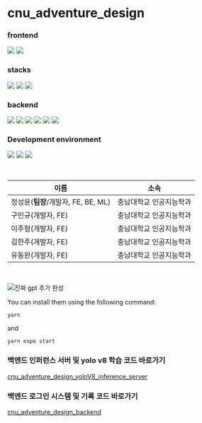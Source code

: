 # cnu_adventure_design

### frontend
<img src="https://img.shields.io/badge/react native-61DAFB?style=for-the-badge&logo=react&logoColor=white"> <img src="https://img.shields.io/badge/javascript-F7DF1E?style=for-the-badge&logo=javascript&logoColor=white">

### stacks
<img src="https://img.shields.io/badge/expo-000020?style=for-the-badge&logo=expo&logoColor=white"> <img src="https://img.shields.io/badge/pytorch-EE4C2C?style=for-the-badge&logo=pytorch&logoColor=white"> <img src="https://img.shields.io/badge/babel-F9DC3E?style=for-the-badge&logo=babel&logoColor=white">

### backend
<img src="https://img.shields.io/badge/node.js-339933?style=for-the-badge&logo=nodedotjs&logoColor=white"> <img src="https://img.shields.io/badge/express-000000?style=for-the-badge&logo=express&logoColor=white"> <img src="https://img.shields.io/badge/amazon ec2-FF9900?style=for-the-badge&logo=amazonec2&logoColor=white"> <img src="https://img.shields.io/badge/docker-2496ED?style=for-the-badge&logo=docker&logoColor=white"> <img src="https://img.shields.io/badge/python-3776AB?style=for-the-badge&logo=python&logoColor=white"> <img src="https://img.shields.io/badge/flask-000000?style=for-the-badge&logo=flask&logoColor=white">

### Development environment
<img src="https://img.shields.io/badge/visualstudio-007ACC?style=for-the-badge&logo=visualstudio&logoColor=white"> <img src="https://img.shields.io/badge/ubuntu-E95420?style=for-the-badge&logo=ubuntu&logoColor=white"> <img src="https://img.shields.io/badge/macos-000000?style=for-the-badge&logo=macos&logoColor=white">

<br/>  

| 이름 | 소속 |
| --- | --- |
| 정성윤(<b>팀장</b>/개발자, FE, BE, ML) | 충남대학교 인공지능학과 | 
| 구민규(개발자, FE) | 충남대학교 인공지능학과 | 
| 이주형(개발자, FE) | 충남대학교 인공지능학과 | 
| 김한주(개발자, FE) | 충남대학교 인공지능학과 | 
| 유동완(개발자, FE) | 충남대학교 인공지능학과 | 
<br/>  

![진짜 gpt 추가 완성](https://github.com/jungbug/cnu_adventure_design/assets/67012995/fd802c05-54aa-4670-a03f-9e5db42d754a)

You can install them using the following command:
```
yarn
```
and 
```
yarn expo start
```

### 백엔드 인퍼런스 서버 및 yolo v8 학습 코드 바로가기 
<a href="https://github.com/jungbug/cnu_adventure_design_yoloV8_inference_server">cnu_adventure_design_yoloV8_inference_server<a>

### 백엔드 로그인 시스템 및 기록 코드 바로가기 
<a href="https://github.com/jungbug/cnu_adventure_design_backend">cnu_adventure_design_backend<a>

